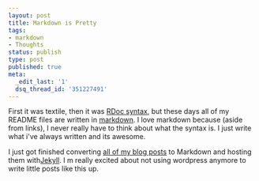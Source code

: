 ```yaml
---
layout: post
title: Markdown is Pretty
tags:
- markdown
- Thoughts
status: publish
type: post
published: true
meta:
  _edit_last: '1'
  dsq_thread_id: '351227491'
---
```

First it was textile, then it was <a href="http://rdoc.sourceforge.net/doc/index.html">RDoc syntax</a>, but these days all of my README files are written in <a href="http://daringfireball.net/projects/markdown/">markdown</a>. I love markdown because (aside from links), I never really have to think about what the syntax is. I just write what i've always written and its awesome.

I just got finished converting <a href="http://www.seejohncode.com/">all of my blog posts</a> to Markdown and hosting them with<a href="https://github.com/mojombo/jekyll">Jekyll</a>. I m really excited about not using wordpress anymore to write little posts like this up.
